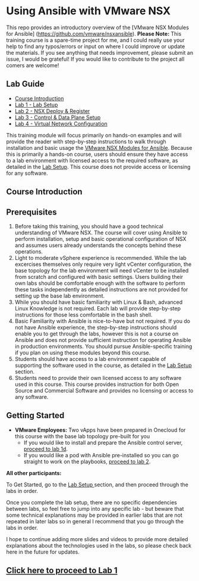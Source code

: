 # Using Ansible with VMware NSX
This repo provides an introductory overview of the [VMware NSX Modules for Ansible] (https://github.com/vmware/nsxansible).
__Please Note:__ This training course is a spare-time project for me, and I could really use your help to find any typos/errors or input on where I could improve or update the materials. If you see anything that needs improvement, please submit an issue, I would be grateful! If you would like to contribute to the project all comers are welcome!

## Lab Guide
- [Course Introduction](https://github.com/afewell/AnsibleNSX101#course-introduction)
- [Lab 1 - Lab Setup](Lab1-LabPrep/)
- [Lab 2 - NSX Deploy & Register](Lab2-NSXDeploy/)
- [Lab 3 - Control & Data Plane Setup](https://github.com/afewell/AnsibleNSX101/tree/master/Lab3-Control%20and%20Data%20Plane%20Setup)
- [Lab 4 - Virtual Network Configuration](Lab4-Virtual%20Network%20Configuration/)

This training module will focus primarily on hands-on examples and will provide the reader with step-by-step instructions to walk through installation and basic usage the [VMware NSX Modules for Ansible](https://github.com/vmware/nsxansible). Because this is primarily a hands-on course, users should ensure they have access to a lab environment with licensed access to the required software, as detailed in the [Lab Setup](https://github.com/afewell/AnsibleNSX101/tree/master/Lab1-LabPrep). This course does not provide access or licensing for any software.

## Course Introduction
## Prerequisites
1. Before taking this training, you should have a good technical understanding of VMware NSX. The course will cover using Ansible to perform installation, setup and basic operational configuration of NSX and assumes users already understands the concepts behind these operations. 
2. Light to moderate vSphere experience is recommended. While the lab excercises themselves only require very light vCenter configuration, the base topology for the lab environment will need vCenter to be installed from scratch and configured with basic settings. Users building their own labs should be comfortable enough with the software to perform these tasks independently as detailed instructions are not provided for setting up the base lab environment.
3. While you should have basic familiarity with Linux & Bash, advanced Linux Knowledge is not required. Each lab will provide step-by-step instructions for those less comfortable in the bash shell.
4. Basic Familiarity with Ansible is nice-to-have but not required. If you do not have Ansible experience, the step-by-step instructions should enable you to get through the labs, however this is not a course on Ansible and does not provide sufficient instruction for operating Ansible in production environments. You should pursue Ansible-specific training if you plan on using these modules beyond this course.
5. Students should have access to a lab environment capable of supporting the software used in the course, as detailed in the [Lab Setup](https://github.com/afewell/AnsibleNSX101/tree/master/Lab1-LabPrep) section.
6. Students need to provide their own licensed access to any software used in this course. This course provides instruction for both Open Source and Commercial Software and provides no licensing or access to any software.

## Getting Started
- **VMware Employees:** Two vApps have been prepared in Onecloud for this course with the base lab topology pre-built for you
  - If you would like to install and prepare the Ansible control server, [proceed to lab 1d](https://github.com/afewell/AnsibleNSX101/tree/master/Lab1-LabPrep/Lab1d-AnsibleInstall#vmware-employees-using-onecloud).
  - If you would like a pod with Ansible pre-installed so you can go straight to work on the playbooks, [proceed to lab 2](https://github.com/afewell/AnsibleNSX101/tree/master/Lab2-NSXDeploy#prerequisites). 

__All other participants:__ 

To Get Started, go to the [Lab Setup ](https://github.com/afewell/AnsibleNSX101/tree/master/Lab1-LabPrep) section, and then proceed through the labs in order.

Once you complete the lab setup, there are no specific dependencies between labs, so feel free to jump into any specific lab - but beware that some technical explanations may be provided in earlier labs that are not repeated in later labs so in general I recommend that you go through the labs in order.

I hope to continue adding more slides and videos to provide more detailed explanations about the technologies used in the labs, so please check back here in the future for updates.

## [Click here to proceed to Lab 1](https://github.com/afewell/AnsibleNSX101/tree/master/Lab1-LabPrep)